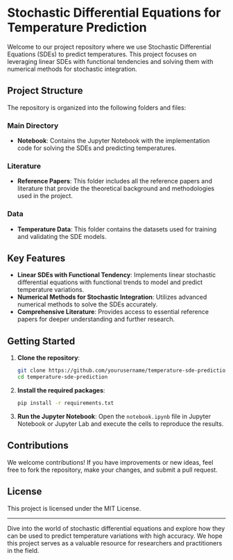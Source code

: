 # Stochastic Differential Equations for Temperature Prediction

Welcome to our project repository where we use Stochastic Differential Equations (SDEs) to predict temperatures. This project focuses on leveraging linear SDEs with functional tendencies and solving them with numerical methods for stochastic integration.

## Project Structure

The repository is organized into the following folders and files:

### Main Directory
- **Notebook**: Contains the Jupyter Notebook with the implementation code for solving the SDEs and predicting temperatures.

### Literature
- **Reference Papers**: This folder includes all the reference papers and literature that provide the theoretical background and methodologies used in the project.

### Data
- **Temperature Data**: This folder contains the datasets used for training and validating the SDE models.

## Key Features

- **Linear SDEs with Functional Tendency**: Implements linear stochastic differential equations with functional trends to model and predict temperature variations.
- **Numerical Methods for Stochastic Integration**: Utilizes advanced numerical methods to solve the SDEs accurately.
- **Comprehensive Literature**: Provides access to essential reference papers for deeper understanding and further research.

## Getting Started

1. **Clone the repository**:
   ```bash
   git clone https://github.com/yourusername/temperature-sde-prediction.git
   cd temperature-sde-prediction
   ```

2. **Install the required packages**:
   ```bash
   pip install -r requirements.txt
   ```

3. **Run the Jupyter Notebook**:
   Open the `notebook.ipynb` file in Jupyter Notebook or Jupyter Lab and execute the cells to reproduce the results.

## Contributions

We welcome contributions! If you have improvements or new ideas, feel free to fork the repository, make your changes, and submit a pull request.

## License

This project is licensed under the MIT License.

---

Dive into the world of stochastic differential equations and explore how they can be used to predict temperature variations with high accuracy. We hope this project serves as a valuable resource for researchers and practitioners in the field.
